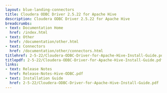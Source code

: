 ```yaml
---
layout: blue-landing-connectors
title: Cloudera ODBC Driver 2.5.22 for Apache Hive
description: Cloudera ODBC Driver 2.5.22 for Apache Hive
breadcrumbs:
- text: Documentation Home
  href: /index.html
- text: Other
  href: /documentation/other.html
- text: Connectors
  href: /documentation/other/connectors.html
titlehref: 2-5-22/Cloudera-ODBC-Driver-for-Apache-Hive-Install-Guide.pdf
titlepdf: 2-5-22/Cloudera-ODBC-Driver-for-Apache-Hive-Install-Guide.pdf
links:
- text: Release Notes
  href: Release-Notes-Hive-ODBC.pdf
- text: Installation Guide
  href: 2-5-22/Cloudera-ODBC-Driver-for-Apache-Hive-Install-Guide.pdf
---
```

